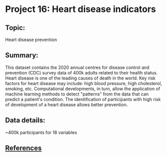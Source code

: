 # Project 16: Heart disease indicators

## Topic: 
Heart disease prevention

## Summary: 
This dataset contains the 2020 annual centres for disease control and prevention 
(CDC) survey data of 400k adults related to their health status. Heart disease 
is one of the leading causes of death in the world. Key risk factors for heart 
disease may include: high blood pressure, high cholesterol, smoking, etc. 
Computational developments, in turn, allow the application of machine learning 
methods to detect "patterns" from the data that can predict a patient's 
condition. The identification of participants with high risk of development of a 
heart disease allows better prevention.


## Data details: 
~400k participants for 18 variables

## [References](https://www.cdc.gov/brfss/annual_data/annual_2020.html)
